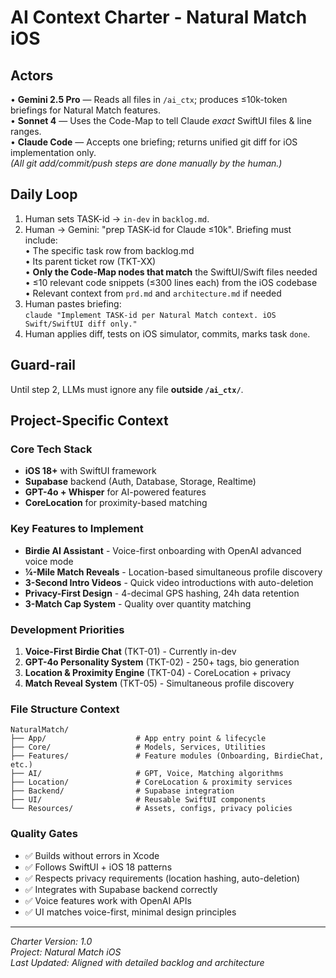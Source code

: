 # AI Context Charter - Natural Match iOS

## Actors  
• **Gemini 2.5 Pro** — Reads all files in `/ai_ctx`; produces ≤10k-token briefings for Natural Match features.  
• **Sonnet 4**       — Uses the Code-Map to tell Claude *exact* SwiftUI files & line ranges.  
• **Claude Code**    — Accepts one briefing; returns unified git diff for iOS implementation only.  
*(All git add/commit/push steps are done manually by the human.)*

## Daily Loop  
1. Human sets TASK-id → `in-dev` in `backlog.md`.  
2. Human → Gemini:  "prep TASK-id for Claude ≤10k". Briefing must include:  
   • The specific task row from backlog.md  
   • Its parent ticket row (TKT-XX)  
   • **Only the Code-Map nodes that match** the SwiftUI/Swift files needed  
   • ≤10 relevant code snippets (≤300 lines each) from the iOS codebase  
   • Relevant context from `prd.md` and `architecture.md` if needed  
3. Human pastes briefing:  
   `claude "Implement TASK-id per Natural Match context. iOS Swift/SwiftUI diff only."`  
4. Human applies diff, tests on iOS simulator, commits, marks task `done`.

## Guard-rail  
Until step 2, LLMs must ignore any file **outside `/ai_ctx/`**.

## Project-Specific Context

### Core Tech Stack
- **iOS 18+** with SwiftUI framework
- **Supabase** backend (Auth, Database, Storage, Realtime)
- **GPT-4o + Whisper** for AI-powered features
- **CoreLocation** for proximity-based matching

### Key Features to Implement
- **Birdie AI Assistant** - Voice-first onboarding with OpenAI advanced voice mode
- **¼-Mile Match Reveals** - Location-based simultaneous profile discovery  
- **3-Second Intro Videos** - Quick video introductions with auto-deletion
- **Privacy-First Design** - 4-decimal GPS hashing, 24h data retention
- **3-Match Cap System** - Quality over quantity matching

### Development Priorities
1. **Voice-First Birdie Chat** (TKT-01) - Currently in-dev
2. **GPT-4o Personality System** (TKT-02) - 250+ tags, bio generation
3. **Location & Proximity Engine** (TKT-04) - CoreLocation + privacy
4. **Match Reveal System** (TKT-05) - Simultaneous profile discovery

### File Structure Context
```
NaturalMatch/
├── App/                    # App entry point & lifecycle
├── Core/                   # Models, Services, Utilities
├── Features/               # Feature modules (Onboarding, BirdieChat, etc.)
├── AI/                     # GPT, Voice, Matching algorithms
├── Location/               # CoreLocation & proximity services
├── Backend/                # Supabase integration
├── UI/                     # Reusable SwiftUI components
└── Resources/              # Assets, configs, privacy policies
```

### Quality Gates
- ✅ Builds without errors in Xcode
- ✅ Follows SwiftUI + iOS 18 patterns  
- ✅ Respects privacy requirements (location hashing, auto-deletion)
- ✅ Integrates with Supabase backend correctly
- ✅ Voice features work with OpenAI APIs
- ✅ UI matches voice-first, minimal design principles

---

*Charter Version: 1.0*  
*Project: Natural Match iOS*  
*Last Updated: Aligned with detailed backlog and architecture* 